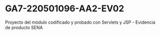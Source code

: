 # GA7-220501096-AA2-EV02
Proyecto del módulo codificado y probado con Servlets y JSP - Evidencia de producto SENA
